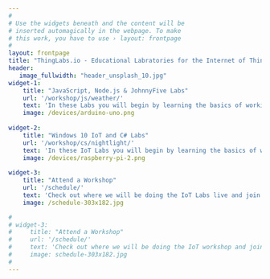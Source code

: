 ```yaml
---
#
# Use the widgets beneath and the content will be
# inserted automagically in the webpage. To make
# this work, you have to use › layout: frontpage
#
layout: frontpage
title: "ThingLabs.io - Educational Labratories for the Internet of Things"
header:
   image_fullwidth: "header_unsplash_10.jpg"
widget-1:
    title: "JavaScript, Node.js & JohnnyFive Labs"
    url: '/workshop/js/weather/'
    text: 'In these Labs you will begin by learning the basics of working with micro-controllers and sensors, and move on to connecting them to the Internet. You will learn how to leverage Cloud IoT services to collect data and control devices and use advanced services like machine learning and analytics to discover insights using your <em>Things</em>.'
    image: /devices/arduino-uno.png
    
widget-2:
    title: "Windows 10 IoT and C# Labs"
    url: '/workshop/cs/nightlight/'
    text: 'In these IoT Labs you will begin by learning the basics of working with Windows 10 IoT Core connected to sensors and devices. You will move on to connecting the device to the Cloud. You will learn how to leverage Microsoft Azure services to collect data and control devices and use advanced services like analytics and machine learningto discover insights using your <em>Things</em>.'
    image: /devices/raspberry-pi-2.png
    
widget-3:
    title: "Attend a Workshop"
    url: '/schedule/'
    text: 'Check out where we will be doing the IoT Labs live and join us for a fun filled few hours to build a Thing connected to Microsoft Azure.'
    image: /schedule-303x182.jpg

#
# widget-3:
#     title: "Attend a Workshop"
#     url: '/schedule/'
#     text: 'Check out where we will be doing the IoT workshop and join us for a fun filled few hours.'
#     image: schedule-303x182.jpg
#
---
```

